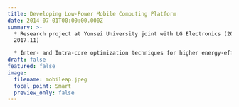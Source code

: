 ```yaml
---
title: Developing Low-Power Mobile Computing Platform
date: 2014-07-01T00:00:00.000Z
summary: >-
  * Research project at Yonsei University joint with LG Electronics (2014.07 -
  2017.11)

  * Inter- and Intra-core optimization techniques for higher energy-efficiency of mobile APs (Application Processors)
draft: false
featured: false
image:
  filename: mobileap.jpeg
  focal_point: Smart
  preview_only: false
---
```

